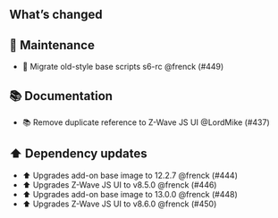 ## What’s changed

## 🧰 Maintenance

- 🔨 Migrate old-style base scripts s6-rc @frenck (#449)

## 📚 Documentation

- 📚 Remove duplicate reference to Z-Wave JS UI @LordMike (#437)

## ⬆️ Dependency updates

- ⬆️ Upgrades add-on base image to 12.2.7 @frenck (#444)
- ⬆️ Upgrades Z-Wave JS UI to v8.5.0 @frenck (#446)
- ⬆️ Upgrades add-on base image to 13.0.0 @frenck (#448)
- ⬆️ Upgrades Z-Wave JS UI to v8.6.0 @frenck (#450)
